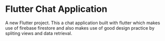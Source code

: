 # Flutter Chat Application 

A new Flutter project.
This a chat application built with flutter which makes use of firebase firestore and also makes use of good design practice by spliting views and data retrieval. 
